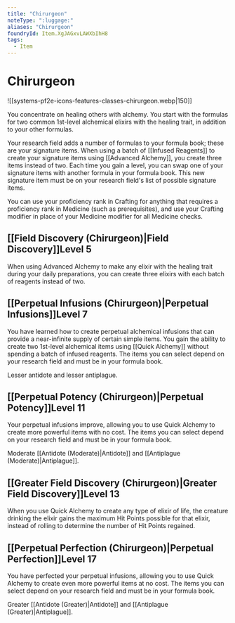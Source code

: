 ```yaml
---
title: "Chirurgeon"
noteType: ":luggage:"
aliases: "Chirurgeon"
foundryId: Item.XgJAGxvLAWXbIhH8
tags:
  - Item
---
```


# Chirurgeon
![[systems-pf2e-icons-features-classes-chirurgeon.webp|150]]

You concentrate on healing others with alchemy. You start with the formulas for two common 1st-level alchemical elixirs with the healing trait, in addition to your other formulas.

Your research field adds a number of formulas to your formula book; these are your signature items. When using a batch of [[Infused Reagents]] to create your signature items using [[Advanced Alchemy]], you create three items instead of two. Each time you gain a level, you can swap one of your signature items with another formula in your formula book. This new signature item must be on your research field's list of possible signature items.

You can use your proficiency rank in Crafting for anything that requires a proficiency rank in Medicine (such as prerequisites), and use your Crafting modifier in place of your Medicine modifier for all Medicine checks.

## [[Field Discovery (Chirurgeon)|Field Discovery]]Level 5

When using Advanced Alchemy to make any elixir with the healing trait during your daily preparations, you can create three elixirs with each batch of reagents instead of two.

## [[Perpetual Infusions (Chirurgeon)|Perpetual Infusions]]Level 7

You have learned how to create perpetual alchemical infusions that can provide a near-infinite supply of certain simple items. You gain the ability to create two 1st-level alchemical items using [[Quick Alchemy]] without spending a batch of infused reagents. The items you can select depend on your research field and must be in your formula book.

Lesser antidote and lesser antiplague.

## [[Perpetual Potency (Chirurgeon)|Perpetual Potency]]Level 11

Your perpetual infusions improve, allowing you to use Quick Alchemy to create more powerful items with no cost. The items you can select depend on your research field and must be in your formula book.

Moderate [[Antidote (Moderate)|Antidote]] and [[Antiplague (Moderate)|Antiplague]].

## [[Greater Field Discovery (Chirurgeon)|Greater Field Discovery]]Level 13

When you use Quick Alchemy to create any type of elixir of life, the creature drinking the elixir gains the maximum Hit Points possible for that elixir, instead of rolling to determine the number of Hit Points regained.

## [[Perpetual Perfection (Chirurgeon)|Perpetual Perfection]]Level 17

You have perfected your perpetual infusions, allowing you to use Quick Alchemy to create even more powerful items at no cost. The items you can select depend on your research field and must be in your formula book.

Greater [[Antidote (Greater)|Antidote]] and [[Antiplague (Greater)|Antiplague]].
